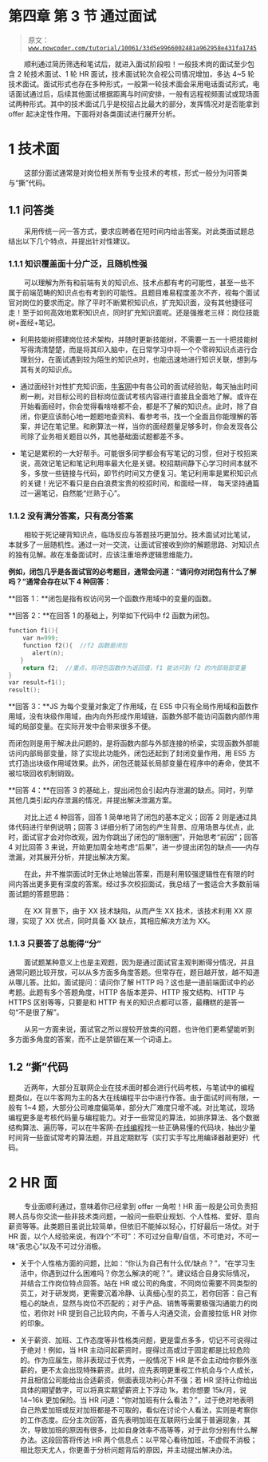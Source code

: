 # 第四章 第 3 节 通过面试

> 原文：[`www.nowcoder.com/tutorial/10061/33d5e9966002481a962958e431fa1745`](https://www.nowcoder.com/tutorial/10061/33d5e9966002481a962958e431fa1745)

        顺利通过简历筛选和笔试后，就进入面试阶段啦！一般技术岗的面试至少包含 2 轮技术面试、1 轮 HR 面试，技术面试轮次会视公司情况增加，多达 4~5 轮技术面试。面试形式也存在多种形式，一般第一轮技术面会采用电话面试形式，电话面试通过后，后续其他面试根据距离与时间安排，一般有远程视频面试或现场面试两种形式。其中的技术面试几乎是校招占比最大的部分，发挥情况对是否能拿到 offer 起决定性作用。下面将对各类面试进行展开分析。

# 1 技术面

        这部分面试通常是对岗位相关所有专业技术的考核，形式一般分为问答类与“撕”代码。

## **1.1 问答类**

        采用传统一问一答方式，要求应聘者在短时间内给出答案。对此类面试题总结出以下几个特点，并提出针对性建议。

### **1.1.1 知识覆盖面十分广泛，且随机性强**

        可以理解为所有和前端有关的知识点、技术点都有考的可能性，甚至一些不属于前端范畴的知识点也有考到的可能性。且题目难易程度差次不齐，视每个面试官对岗位的要求而定。除了平时不断累积知识点，扩充知识面，没有其他捷径可走！至于如何高效地累积知识点，同时扩充知识面呢。还是强推老三样：岗位技能树+面经+笔记。

*   利用技能树搭建岗位技术架构，并随时更新技能树，不需要一五一十把技能树写得清清楚楚，而是将其印入脑中，在日常学习中将一个个零碎知识点进行合理划分，在面试遇到较为陌生的知识点时，也能迅速地进行知识关联，想到与其有关的知识点。

*   通过面经针对性扩充知识面，[牛客网](https://www.nowcoder.com/)中有各公司的面试经验贴，每天抽出时间刷一刷，对目标公司的目标岗位面试考核内容进行直接且全面地了解。或许在开始看面经时，你会觉得看啥啥都不会，都是不了解的知识点。此时，除了自闭，你更应该耐心地一题题地查资料、看参考书，找一个全面且你能理解的答案，并记在笔记里。和刷算法一样，当你的面经题量足够多时，你会发现各公司除了业务相关题目以外，其他基础面试题都差不多。

*   笔记是累积的一大好帮手。可能很多同学都会有写笔记的习惯，但对于校招来说，高效记笔记和笔记利用率最大化是关键。校招期间静下心学习时间本就不多，多放一些链接与代码，即节约时间又方便复习。笔记利用率是累积知识点的关键！光记不看只是白白浪费宝贵的校招时间，和面经一样， 每天坚持通篇过一遍笔记，自然能“烂熟于心”。

### **1.1.2 没有满分答案，只有高分答案**

        相较于死记硬背知识点，临场反应与答题技巧更加分。技术面试对比笔试，本就多了一层随机性。通过一对一交流，让面试官接收到你的解题思路、对知识点的独有见解。故在准备面试时，应该注重培养逻辑思维能力。

**例如，闭包几乎是各面试官的必考题目，通常会问道：“请问你对闭包有什么了解吗？”通常会存在以下 4 种回答：**

**回答 1：**闭包是指有权访问另一个函数作用域中的变量的函数。

**回答 2：**在回答 1 的基础上，列举如下代码中 f2 函数为闭包。

```cpp
function f1(){
    var n=999;
    function f2(){  //f2 函数是闭包
　　　　alert(n);
　　}
    return f2;  //重点，将闭包函数作为返回值，f1 能访问到 f2 的内部局部变量
}
var result=f1();
result();
```

 **回答 3：**JS 为每个变量对象定了作用域，在 ES5 中只有全局作用域和函数作用域，没有块级作用域，由内向外形成作用域链，函数外部不能访问函数内部作用域的局部变量。在实际开发中会带来很多不便。

而闭包则是用于解决此问题的，是将函数内部与外部连接的桥梁，实现函数外部能访问内部局部变量，除了实现此功能外，闭包还起到了封闭变量作用，用 ES5 方式打造出块级作用域效果。此外，闭包还能延长局部变量在程序中的寿命，使其不被垃圾回收机制销毁。

**回答 4：**在回答 3 的基础上，提出闭包会引起内存泄漏的缺点。同时，列举其他几类引起内存泄漏的情况，并提出解决泄漏方案。

        对比上述 4 种回答，回答 1 简单地背了闭包的基本定义；回答 2 则是通过具体代码进行举例说明；回答 3 详细分析了闭包的产生背景、应用场景与优点，此时，面试官才会对你改观，因为你跳出了闭包的“限制圈”，开始思考“前因”；回答 4 对比回答 3 来说，开始更加周全地考虑“后果”，进一步提出闭包的缺点——内存泄漏，对其展开分析，并提出解决方案。

        在此，并不推崇面试时无休止地输出答案，而是利用较强逻辑性在有限的时间内答出更多更有深度的答案。经过多次校招面试，我总结了一套适合大多数前端面试题的答题思路：

        在 XX 背景下，由于 XX 技术缺陷，从而产生 XX 技术，该技术利用 XX 原理，实现了 XX 优点，同时具备 XX 缺点，其相应解决方法为 XX。

### **1.1.3 只要答了总能得“分”**

        面试题某种意义上也是主观题，因为是通过面试官主观判断得分情况，并且通常问题比较开放，可以从多方面多角度答题。但常存在，题目越开放，越不知道从哪儿答。比如，面试提问：请问你了解 HTTP 吗？这也是一道前端面试中的必考题。此题有多个答题角度，HTTP 各版本差异、HTTP 报文结构、HTTP 与 HTTPS 区别等等，只要是和 HTTP 有关的知识点都可以答，最糟糕的是答一句“不是很了解”。

        从另一方面来说，面试官之所以提较开放类的问题，也许他们更希望能听到多方面多角度的答案，而不止是禁锢在某一个词语上。

## **1.2 “撕”代码**

        近两年，大部分互联网企业在技术面时都会进行代码考核，与笔试中的编程题类似，在以牛客网为主的各大在线编程平台中进行作答。由于面试时间有限，一般有 1~4 题，大部分公司难度偏简单，部分大厂难度只增不减。对比笔试，现场编程更多是考核代码量与编程能力。对于一些常见的算法，如排序算法、各个数据结构算法、遍历等，可以在牛客网-[在线编程](https://www.nowcoder.com/activity/oj)找一些正确易懂的代码块，抽出少量时间背一些面试常考的算法题，并且定期默写（实打实手写比用编译器敲更好）代码。

# 2 HR 面

        专业面顺利通过，意味着你已经拿到 offer 一角啦！HR 面一般是公司负责招聘人员与你交流一些非技术类问题，一般问一些职业规划、个人性格、爱好、意向薪资等等。此类题目虽说比较简单，但依旧不能掉以轻心，打好最后一场仗。对于 HR 面，以个人经验来说，有四个“不可”：不可过分自卑/自信，不可绝对，不可一味“表忠心”以及不可过分消极。

*   关于个人性格方面的问题，比如：“你认为自己有什么优/缺点？”，“在学习生活中，你遇到过什么困难吗？你怎么解决的呢？”。建议结合自身实际情况，并结合工作岗位特点回答。站在 HR 或公司的角度，不同岗位需要不同类型的员工，对于研发岗，更需要沉着冷静、认真细心型的员工，若你回答：自己有粗心的缺点，显然与岗位不匹配的；对于产品、销售等需要极强沟通能力的岗位，若你对 HR 提到自己比较内向，不善与人沟通交流，会直接拉低 HR 对你的印象。

*   关于薪资、加班、工作态度等非性格类问题，更是雷点多多，切记不可说得过于绝对！例如，当 HR 主动问起薪资时，提得过高或过于固定都是比较危险的。作为应届生，除非表现过于优秀，一般情况下 HR 是不会主动给你额外涨薪的，更不太会出现特殊薪资。此时，应先表明更重视工作机会与个人成长，并且相信公司能给出合适薪资，侧面表现功利心并不强；若 HR 坚持让你给出具体的期望数字，可以将真实期望薪资上下浮动 1k，若你想要 15k/月，说 14~16k 更加保险。当 HR 问道：“你对加班有什么看法？”，过于绝对地表明自己热爱加班或反对加班都是不可取的，看似在讨论个人看法，实则是考察你的工作态度。应分主次回答，首先表明加班在互联网行业属于普遍现象，其次，导致加班的原因有很多，比如自身效率不高等等，对于此你分别有什么解办法。这段回答将传达 HR 两个信息点：以平常心看待加班，不虚假不消极；相比怨天尤人，你更善于分析问题背后的原因，并主动提出解决办法。